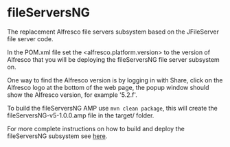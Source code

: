# fileServersNG
The replacement Alfresco file servers subsystem based on the JFileServer file server code. 

In the POM.xml file set the <alfresco.platform.version> to the version of Alfresco that you will be
deploying the fileServersNG file server subsystem on.

One way to find the Alfresco version is by logging in with Share, click on the Alfresco logo at
the bottom of the web page, the popup window should show the Alfresco version, for example '5.2.f'.

To build the fileServersNG AMP use `mvn clean package`, this will create the fileServersNG-v5-1.0.0.amp
file in the target/ folder.

For more complete instructions on how to build and deploy the fileServersNG subsystem see
[here](http://filesys.org/wiki/index.php/How_to_build_and_deploy_the_fileServersNG_subsystem).
